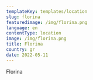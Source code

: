 ```yaml
---
templateKey: templates/location
slug: florina
featuredimage: /img/florina.png
language: en
contentType: location
image: /img/florina.png
title: Florina
country: gr
date: 2022-05-11
---
```

Florina